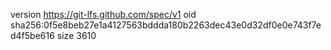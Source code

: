 version https://git-lfs.github.com/spec/v1
oid sha256:0f5e8beb27e1a4127563bddda180b2263dec43e0d32df0e0e743f7ed4f5be616
size 3610
